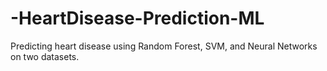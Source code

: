 # -HeartDisease-Prediction-ML
Predicting heart disease using Random Forest, SVM, and Neural Networks on two datasets.
